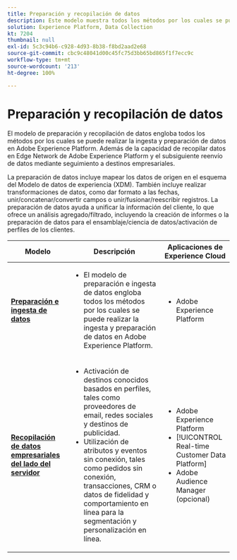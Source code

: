 ```yaml
---
title: Preparación y recopilación de datos
description: Este modelo muestra todos los métodos por los cuales se puede realizar la ingesta y preparación de datos en Adobe Experience Platform.
solution: Experience Platform, Data Collection
kt: 7204
thumbnail: null
exl-id: 5c3c94b6-c928-4d93-8b38-f8bd2aad2e68
source-git-commit: cbc9c48041d00c45fc75d3bb65bd865f1f7ecc9c
workflow-type: tm+mt
source-wordcount: '213'
ht-degree: 100%

---
```


# Preparación y recopilación de datos

El modelo de preparación y recopilación de datos engloba todos los métodos por los cuales se puede realizar la ingesta y preparación de datos en Adobe Experience Platform. Además de la capacidad de recopilar datos en Edge Network de Adobe Experience Platform y el subsiguiente reenvío de datos mediante seguimiento a destinos empresariales.

La preparación de datos incluye mapear los datos de origen en el esquema del Modelo de datos de experiencia (XDM). También incluye realizar transformaciones de datos, como dar formato a las fechas, unir/concatenar/convertir campos o unir/fusionar/reescribir registros. La preparación de datos ayuda a unificar la información del cliente, lo que ofrece un análisis agregado/filtrado, incluyendo la creación de informes o la preparación de datos para el ensamblaje/ciencia de datos/activación de perfiles de los clientes.

| Modelo | Descripción | Aplicaciones de Experience Cloud |
|---|---|---|
| **[Preparación e ingesta de datos](ingestion.md)** | <ul><li>El modelo de preparación e ingesta de datos engloba todos los métodos por los cuales se puede realizar la ingesta y preparación de datos en Adobe Experience Platform.</ul></li> | <ul><li> Adobe Experience Platform </ul></li> |
| **[Recopilación de datos empresariales del lado del servidor](server-side-collection.md)** | <ul><li>Activación de destinos conocidos basados en perfiles, tales como proveedores de email, redes sociales y destinos de publicidad. </li><li>Utilización de atributos y eventos sin conexión, tales como pedidos sin conexión, transacciones, CRM o datos de fidelidad y comportamiento en línea para la segmentación y personalización en línea.</li></ul> | <ul><li>Adobe Experience Platform</li><li> [!UICONTROL Real-time Customer Data Platform]</li><li>Adobe Audience Manager (opcional)</li></ul> |
